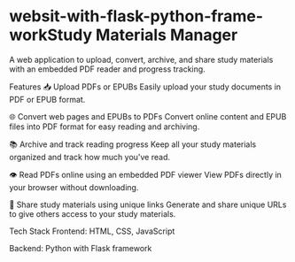 # websit-with-flask-python-frame-workStudy Materials Manager
A web application to upload, convert, archive, and share study materials with an embedded PDF reader and progress tracking.

Features
📥 Upload PDFs or EPUBs
Easily upload your study documents in PDF or EPUB format.

🌐 Convert web pages and EPUBs to PDFs
Convert online content and EPUB files into PDF format for easy reading and archiving.

📚 Archive and track reading progress
Keep all your study materials organized and track how much you've read.

👁️ Read PDFs online using an embedded PDF viewer
View PDFs directly in your browser without downloading.

🔗 Share study materials using unique links
Generate and share unique URLs to give others access to your study materials.

Tech Stack
Frontend: HTML, CSS, JavaScript

Backend: Python with Flask framework
